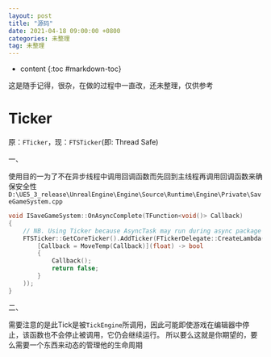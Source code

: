 ```yaml
---
layout: post
title: "源码"
date: 2021-04-18 09:00:00 +0800 
categories: 未整理
tag: 未整理
---
```

* content
{:toc #markdown-toc}

这是随手记得，很杂，在做的过程中一直改，还未整理，仅供参考

<!-- more -->

# Ticker

原：`FTicker`，现：`FTSTicker`(即: Thread Safe)

一、

使用目的一为了不在异步线程中调用回调函数而先回到主线程再调用回调函数来确保安全性`D:\UE5_3_release\UnrealEngine\Engine\Source\Runtime\Engine\Private\SaveGameSystem.cpp`

```c++
void ISaveGameSystem::OnAsyncComplete(TFunction<void()> Callback)
{
	// NB. Using Ticker because AsyncTask may run during async package loading which may not be suitable for save data
	FTSTicker::GetCoreTicker().AddTicker(FTickerDelegate::CreateLambda(
		[Callback = MoveTemp(Callback)](float) -> bool
		{
			Callback();
			return false;
		}
	));
}
```

二、

需要注意的是此Tick是被`TickEngine`所调用，因此可能即使游戏在编辑器中停止，该函数也不会停止被调用，它仍会继续运行。
所以要么这就是你期望的，要么需要一个东西来动态的管理他的生命周期